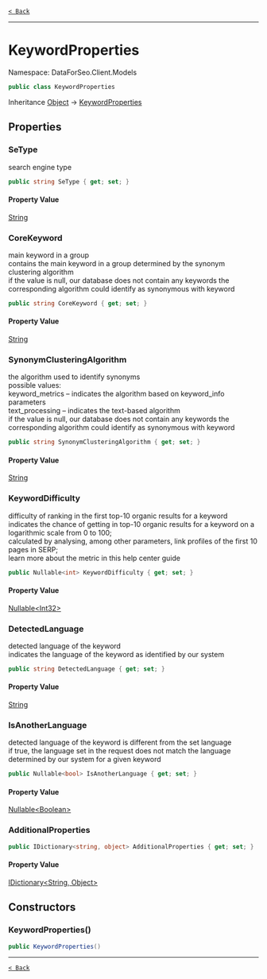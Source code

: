 [`< Back`](./)

---

# KeywordProperties

Namespace: DataForSeo.Client.Models

```csharp
public class KeywordProperties
```

Inheritance [Object](https://docs.microsoft.com/en-us/dotnet/api/system.object) → [KeywordProperties](./dataforseo.client.models.keywordproperties)

## Properties

### **SeType**

search engine type

```csharp
public string SeType { get; set; }
```

#### Property Value

[String](https://docs.microsoft.com/en-us/dotnet/api/system.string)<br>

### **CoreKeyword**

main keyword in a group
 <br>contains the main keyword in a group determined by the synonym clustering algorithm
 <br>if the value is null, our database does not contain any keywords the corresponding algorithm could identify as synonymous with keyword

```csharp
public string CoreKeyword { get; set; }
```

#### Property Value

[String](https://docs.microsoft.com/en-us/dotnet/api/system.string)<br>

### **SynonymClusteringAlgorithm**

the algorithm used to identify synonyms
 <br>possible values:
 <br>keyword_metrics – indicates the algorithm based on keyword_info parameters
 <br>text_processing – indicates the text-based algorithm
 <br>if the value is null, our database does not contain any keywords the corresponding algorithm could identify as synonymous with keyword

```csharp
public string SynonymClusteringAlgorithm { get; set; }
```

#### Property Value

[String](https://docs.microsoft.com/en-us/dotnet/api/system.string)<br>

### **KeywordDifficulty**

difficulty of ranking in the first top-10 organic results for a keyword
 <br>indicates the chance of getting in top-10 organic results for a keyword on a logarithmic scale from 0 to 100;
 <br>calculated by analysing, among other parameters, link profiles of the first 10 pages in SERP;
 <br>learn more about the metric in this help center guide

```csharp
public Nullable<int> KeywordDifficulty { get; set; }
```

#### Property Value

[Nullable&lt;Int32&gt;](https://docs.microsoft.com/en-us/dotnet/api/system.nullable-1)<br>

### **DetectedLanguage**

detected language of the keyword
 <br>indicates the language of the keyword as identified by our system

```csharp
public string DetectedLanguage { get; set; }
```

#### Property Value

[String](https://docs.microsoft.com/en-us/dotnet/api/system.string)<br>

### **IsAnotherLanguage**

detected language of the keyword is different from the set language
 <br>if true, the language set in the request does not match the language determined by our system for a given keyword

```csharp
public Nullable<bool> IsAnotherLanguage { get; set; }
```

#### Property Value

[Nullable&lt;Boolean&gt;](https://docs.microsoft.com/en-us/dotnet/api/system.nullable-1)<br>

### **AdditionalProperties**

```csharp
public IDictionary<string, object> AdditionalProperties { get; set; }
```

#### Property Value

[IDictionary&lt;String, Object&gt;](https://docs.microsoft.com/en-us/dotnet/api/system.collections.generic.idictionary-2)<br>

## Constructors

### **KeywordProperties()**

```csharp
public KeywordProperties()
```

---

[`< Back`](./)
